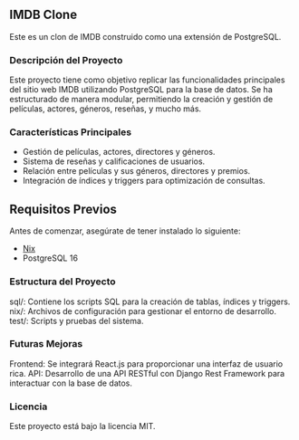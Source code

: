 ## IMDB Clone

Este es un clon de IMDB construido como una extensión de PostgreSQL.

### Descripción del Proyecto

Este proyecto tiene como objetivo replicar las funcionalidades principales del sitio web IMDB utilizando PostgreSQL para la base de datos. Se ha estructurado de manera modular, permitiendo la creación y gestión de películas, actores, géneros, reseñas, y mucho más.

### Características Principales

- Gestión de películas, actores, directores y géneros.
- Sistema de reseñas y calificaciones de usuarios.
- Relación entre películas y sus géneros, directores y premios.
- Integración de índices y triggers para optimización de consultas.

## Requisitos Previos

Antes de comenzar, asegúrate de tener instalado lo siguiente:

- [Nix](https://nixos.org/download/)
- PostgreSQL 16

### Estructura del Proyecto
sql/: Contiene los scripts SQL para la creación de tablas, índices y triggers.
nix/: Archivos de configuración para gestionar el entorno de desarrollo.
test/: Scripts y pruebas del sistema.

### Futuras Mejoras
Frontend: Se integrará React.js para proporcionar una interfaz de usuario rica.
API: Desarrollo de una API RESTful con Django Rest Framework para interactuar con la base de datos.

### Licencia
Este proyecto está bajo la licencia MIT.
